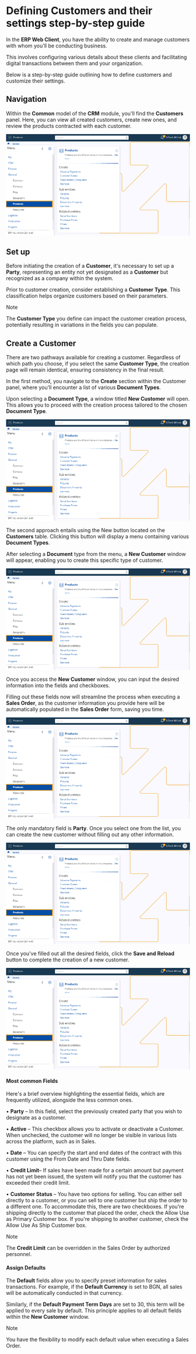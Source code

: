 # Defining Customers and their settings step-by-step guide 

In the **ERP Web Client**, you have the ability to create and manage customers with whom you'll be conducting business. 

This involves configuring various details about these clients and facilitating digital transactions between them and your organization. 

Below is a step-by-step guide outlining how to define customers and customize their settings.

## Navigation

Within the **Common** model of the **CRM** module, you'll find the **Customers** panel. Here, you can view all created customers, create new ones, and review the products contracted with each customer.

![Pictures](pictures/Products_view_27_02.png)
 
## Set up 

Before initiating the creation of a **Customer**, it's necessary to set up a **Party**, representing an entity not yet designated as a **Customer** but recognized as a company within the system.

Prior to customer creation, consider establishing a **Customer Type**. This classification helps organize customers based on their parameters.

> [!NOTE]
> The **Customer Type** you define can impact the customer creation process, potentially resulting in variations in the fields you can populate.

## Create a Customer 

There are two pathways available for creating a customer. Regardless of which path you choose, if you select the same **Customer Type**, the creation page will remain identical, ensuring consistency in the final result.

In the first method, you navigate to the **Create** section within the Customer panel, where you'll encounter a list of various **Document Types**. 

Upon selecting a **Document Type**, a window titled **New Customer** will open. This allows you to proceed with the creation process tailored to the chosen **Document Type**.

![Pictures](pictures/Products_view_27_02.png)
 
The second approach entails using the New button located on the **Customers** table. Clicking this button will display a menu containing various **Document Types**. 

After selecting a **Document** type from the menu, a **New Customer** window will appear, enabling you to create this specific type of customer. 

![Pictures](pictures/Products_view_27_02.png)
 
Once you access the **New Customer** window, you can input the desired information into the fields and checkboxes. 

Filling out these fields now will streamline the process when executing a **Sales Order**, as the customer information you provide here will be automatically populated in the **Sales Order** form, saving you time.

![Pictures](pictures/Products_view_27_02.png)
 
The only mandatory field is **Party**. Once you select one from the list, you can create the new customer without filling out any other information.

![Pictures](pictures/Products_view_27_02.png)

Once you've filled out all the desired fields, click the **Save and Reload** button to complete the creation of a new customer.

![Pictures](pictures/Products_view_27_02.png)
 
#### Most common Fields 

Here's a brief overview highlighting the essential fields, which are frequently utilized, alongside the less common ones.

•	**Party** – In this field, select the previously created party that you wish to designate as a customer.

•	**Active** – This checkbox allows you to activate or deactivate a Customer. When unchecked, the customer will no longer be visible in various lists across the platform, such as in Sales.

•	**Date** – You can specify the start and end dates of the contract with this customer using the From Date and Thru Date fields.

•	**Credit Limit**– If sales have been made for a certain amount but payment has not yet been issued, the system will notify you that the customer has exceeded their credit limit.

•	**Customer Status** – You have two options for selling. You can either sell directly to a customer, or you can sell to one customer but ship the order to a different one. To accommodate this, there are two checkboxes. If you're shipping directly to the customer that placed the order, check the Allow Use as Primary Customer box. If you're shipping to another customer, check the Allow Use As Ship Customer box.

> [!NOTE]
> The **Credit Limit** can be overridden in the Sales Order by authorized personnel.

#### Assign Defaults 

The **Default** fields allow you to specify preset information for sales transactions. For example, if the **Default Currency** is set to BGN, all sales will be automatically conducted in that currency. 

Similarly, if the **Default Payment Term Days** are set to 30, this term will be applied to every sale by default. This principle applies to all default fields within the **New Customer** window.

> [!NOTE]
> You have the flexibility to modify each default value when executing a Sales Order.
